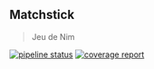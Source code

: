 ## Matchstick

> Jeu de Nim

[![pipeline status](https://git.emile-lepetit.fr/epitech/delivery/matchstick/badges/master/pipeline.svg)](https://git.emile-lepetit.fr/epitech/delivery/matchstick/commits/master)
[![coverage report](https://git.emile-lepetit.fr/epitech/delivery/matchstick/badges/master/coverage.svg)](https://git.emile-lepetit.fr/epitech/delivery/matchstick/commits/master)
